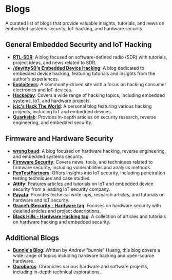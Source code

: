# Blogs

A curated list of blogs that provide valuable insights, tutorials, and news on embedded systems security, IoT hacking, and hardware security.

## General Embedded Security and IoT Hacking

- **[RTL-SDR](https://www.rtl-sdr.com/)**: A blog focused on software-defined radio (SDR) with tutorials, project ideas, and news related to SDR.
- **[/dev/ttyS0's Embedded Device Hacking](http://www.devttys0.com/blog/)**: A blog dedicated to embedded device hacking, featuring tutorials and insights from the author's experiences.
- **[Exploiteers](https://www.exploitee.rs/)**: A community-driven site with a focus on hacking consumer electronics and IoT devices.
- **[Hackaday](https://hackaday.com)**: Covers a wide range of hacking topics, including embedded systems, IoT, and hardware projects.
- **[jcjc's Hack The World](https://jcjc-dev.com/)**: A personal blog featuring various hacking projects, including IoT and embedded devices.
- **[Quarkslab](https://blog.quarkslab.com/)**: Provides in-depth articles on security research, reverse engineering, and embedded security.

## Firmware and Hardware Security

- **[wrong baud](https://wrongbaud.github.io/)**: A blog focused on hardware hacking, reverse engineering, and embedded systems security.
- **[Firmware Security](https://firmwaresecurity.com/)**: Covers news, tools, and techniques related to firmware security, including vulnerabilities and analysis methods.
- **[PenTestPartners](https://www.pentestpartners.com/internet-of-things/)**: Offers insights into IoT security, including penetration testing techniques and case studies.
- **[Attify](https://blog.attify.com/)**: Features articles and tutorials on IoT and embedded device security from a leading IoT security company.
- **[Payatu](https://payatu.com/blog)**: Provides technical write-ups, research articles, and tutorials on hardware and IoT security.
- **[GracefulSecurity - Hardware tag](https://gracefulsecurity.com/category/hardware/)**: Focuses on hardware security with detailed articles and project descriptions.
- **[Black Hills - Hardware Hacking tag](https://www.blackhillsinfosec.com/tag/hardware-hacking/)**: A collection of articles and tutorials on hardware hacking and embedded security.

## Additional Blogs

- **[Bunnie's Blog](https://www.bunniestudios.com/blog/)**: Written by Andrew "bunnie" Huang, this blog covers a wide range of topics including hardware hacking and open-source hardware.
- **[Ouroboros](https://dmitry.gr/index.php?r=05.Projects&proj=23)**: Chronicles various hardware and software projects, including in-depth technical explorations.

